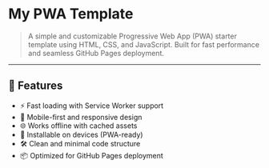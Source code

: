 # My PWA Template

> A simple and customizable Progressive Web App (PWA) starter template using HTML, CSS, and JavaScript. Built for fast performance and seamless GitHub Pages deployment.

---

## 🚀 Features

- ⚡️ Fast loading with Service Worker support
- 📱 Mobile-first and responsive design
- 🌐 Works offline with cached assets
- 💾 Installable on devices (PWA-ready)
- 🛠 Clean and minimal code structure
- 📦 Optimized for GitHub Pages deployment
